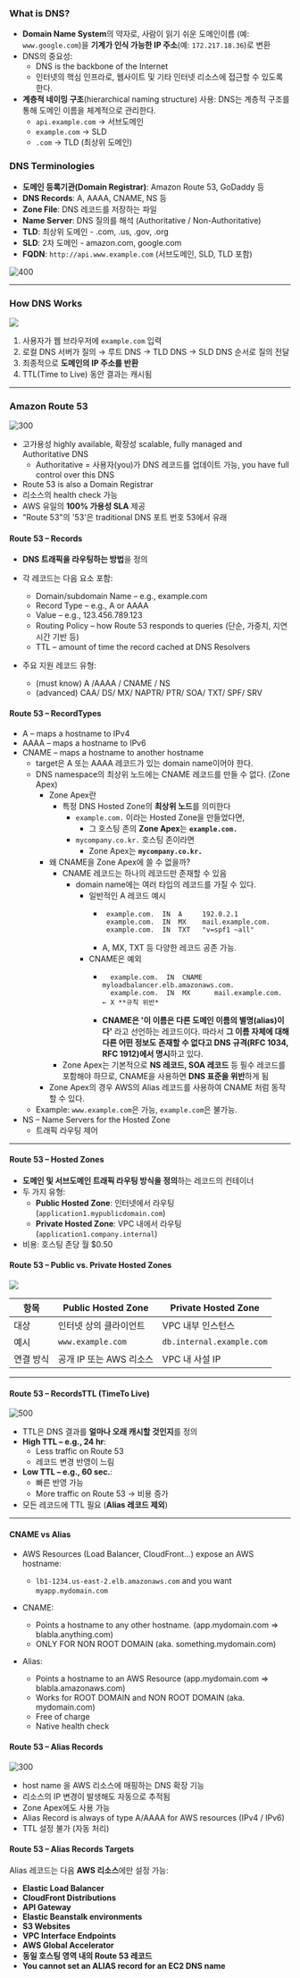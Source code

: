 
### What is DNS?

- **Domain Name System**의 약자로, 사람이 읽기 쉬운 도메인이름 (예: `www.google.com`)을 **기계가 인식 가능한 IP 주소**(예: `172.217.18.36`)로 변환
- DNS의 중요성: 
	- DNS is the backbone of the Internet
	- 인터넷의 핵심 인프라로, 웹사이트 및 기타 인터넷 리소스에 접근할 수 있도록 한다.
- **계층적 네이밍 구조**(hierarchical naming structure) 사용: DNS는 계층적 구조를 통해 도메인 이름을 체계적으로 관리한다.
    - `api.example.com` → 서브도메인
    - `example.com` → SLD
    - `.com` → TLD (최상위 도메인)

### DNS Terminologies

- **도메인 등록기관(Domain Registrar)**: Amazon Route 53, GoDaddy 등
- **DNS Records**: A, AAAA, CNAME, NS 등
- **Zone File**: DNS 레코드를 저장하는 파일
- **Name Server**: DNS 질의를 해석 (Authoritative / Non-Authoritative)
- **TLD**: 최상위 도메인 - .com, .us, .gov, .org 
- **SLD**: 2차 도메인 - amazon.com, google.com 
- **FQDN**:  `http://api.www.example.com` (서브도메인, SLD, TLD 포함)

![400](images/Pasted%20image%2020250518152529.png)

---
### How DNS Works

![](images/Pasted%20image%2020250518152806.png)

1. 사용자가 웹 브라우저에 `example.com` 입력
2. 로컬 DNS 서버가 질의 → 루트 DNS → TLD DNS → SLD DNS 순서로 질의 전달
3. 최종적으로 **도메인의 IP 주소를 반환**
4. TTL(Time to Live) 동안 결과는 캐시됨

---
### Amazon Route 53

![300](images/Pasted%20image%2020250518152836.png)

- 고가용성 highly available, 확장성 scalable, fully managed and Authoritative DNS
	- Authoritative = 사용자(you)가 DNS 레코드를 업데이트 가능,  you have full control over this DNS
- Route 53 is also a Domain Registrar
- 리소스의 health check 가능
- AWS 유일의 **100% 가용성 SLA** 제공
- "Route 53"의 '53'은 traditional DNS 포트 번호 53에서 유래

#### Route 53 – Records

- **DNS 트래픽을 라우팅하는 방법**을 정의
- 각 레코드는 다음 요소 포함:
    - Domain/subdomain Name – e.g., example.com
    - Record Type – e.g., A or AAAA
    - Value – e.g., 123.456.789.123
    - Routing Policy – how Route 53 responds to queries (단순, 가중치, 지연 시간 기반 등)
    - TTL – amount of time the record cached at DNS Resolvers
        
- 주요 지원 레코드 유형:
    - (must know) A /AAAA / CNAME / NS
    - (advanced) CAA/ DS/ MX/ NAPTR/ PTR/ SOA/ TXT/ SPF/ SRV


#### Route 53 – RecordTypes
- A – maps a hostname to IPv4
- AAAA – maps a hostname to IPv6
- CNAME – maps a hostname to another hostname
	- target은 A 또는 AAAA 레코드가 있는 domain name이어야 한다.
	- DNS namespace의 최상위 노드에는 CNAME 레코드를 만들 수 없다. (Zone Apex)
		- Zone Apex란
			- 특정 DNS Hosted Zone의 **최상위 노드**를 의미한다
				- `example.com.` 이라는 Hosted Zone을 만들었다면,
					- 그 호스팅 존의 **Zone Apex**는 **`example.com.`**
				- `mycompany.co.kr.` 호스팅 존이라면
				    - Zone Apex는 **`mycompany.co.kr.`**
		- 왜 CNAME을 Zone Apex에 쓸 수 없을까?
			-  CNAME 레코드는 하나의 레코드만 존재할 수 있음
				- domain name에는 여러 타입의 레코드를 가질 수 있다.
					- 일반적인 A 레코드 예시
						-  ```
						    example.com.  IN  A     192.0.2.1
							example.com.  IN  MX    mail.example.com.
							example.com.  IN  TXT   "v=spf1 ~all"
						- A, MX, TXT 등 다양한 레코드 공존 가능.
					- CNAME은 예외
						- ```
						    example.com.  IN  CNAME   myloadbalancer.elb.amazonaws.com.
							example.com.  IN  MX      mail.example.com.   ← X **규칙 위반*
						- **CNAME은 '이 이름은 다른 도메인 이름의 별명(alias)이다'** 라고 선언하는 레코드이다. 따라서 **그 이름 자체에 대해 다른 어떤 정보도 존재할 수 없다고 DNS 규격(RFC 1034, RFC 1912)에서 명시**하고 있다.
			- Zone Apex는 기본적으로 **NS 레코드, SOA 레코드** 등 필수 레코드를 포함해야 하므로, CNAME을 사용하면 **DNS 표준을 위반**하게 됨
		- Zone Apex의 경우 AWS의 Alias 레코드를 사용하여 CNAME 처럼 동작할 수 있다.
	- Example: `www.example.com`은 가능, `example.com`은 불가능.
- NS – Name Servers for the Hosted Zone
	- 트래픽 라우팅 제어

---
#### Route 53 – Hosted Zones

- **도메인 및 서브도메인 트래픽 라우팅 방식을 정의**하는 레코드의 컨테이너
- 두 가지 유형:
    - **Public Hosted Zone**: 인터넷에서 라우팅(`application1.mypublicdomain.com`)
    - **Private Hosted Zone**: VPC 내에서 라우팅 (`application1.company.internal`)
- 비용: 호스팅 존당 월 $0.50


#### Route 53 – Public vs. Private Hosted Zones

![](images/Pasted%20image%2020250518152931.png)

| 항목    | Public Hosted Zone | Private Hosted Zone       |
| ----- | ------------------ | ------------------------- |
| 대상    | 인터넷 상의 클라이언트       | VPC 내부 인스턴스               |
| 예시    | `www.example.com`  | `db.internal.example.com` |
| 연결 방식 | 공개 IP 또는 AWS 리소스   | VPC 내 사설 IP               |

---
#### Route 53 – RecordsTTL (TimeTo Live)

![500](images/Pasted%20image%2020250518152945.png)

- TTL은 DNS 결과를 **얼마나 오래 캐시할 것인지**를 정의
- **High TTL – e.g., 24 hr**:
    - Less traffic on Route 53
    - 레코드 변경 반영이 느림
- **Low TTL – e.g., 60 sec.**:
    - 빠른 반영 가능
    - More traffic on Route 53 → 비용 증가
- 모든 레코드에 TTL 필요 (**Alias 레코드 제외**)

---
#### CNAME vs Alias

- AWS Resources (Load Balancer, CloudFront...) expose an AWS hostname:
	- `lb1-1234.us-east-2.elb.amazonaws.com` and you want `myapp.mydomain.com`

- CNAME:  
	- Points a hostname to any other hostname. (app.mydomain.com => blabla.anything.com)
	- ONLY FOR NON ROOT DOMAIN (aka. something.mydomain.com)
- Alias:  
	- Points a hostname to an AWS Resource (app.mydomain.com => blabla.amazonaws.com)
	- Works for ROOT DOMAIN and NON ROOT DOMAIN (aka. mydomain.com)  
	- Free of charge  
	- Native health check

#### Route 53 – Alias Records

![300](images/Pasted%20image%2020250518164929.png)
- host name 을 AWS 리소스에 매핑하는 DNS 확장 기능
- 리소스의 IP 변경이 발생해도 자동으로 추적됨
- Zone Apex에도 사용 가능
- Alias Record is always of type A/AAAA for AWS resources (IPv4 / IPv6)
- TTL 설정 불가 (자동 처리)

#### Route 53 – Alias Records Targets

Alias 레코드는 다음 **AWS 리소스**에만 설정 가능:
- **Elastic Load Balancer**
- **CloudFront Distributions**
- **API Gateway**
- **Elastic Beanstalk environments**
- **S3 Websites**
- **VPC Interface Endpoints**
- **AWS Global Accelerator**
- **동일 호스팅 영역 내의 Route 53 레코드**
- **You cannot set an ALIAS record for an EC2 DNS name**